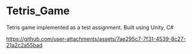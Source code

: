 # Tetris_Game
 Tetris game implemented as a test assignment. Built using Unity, C#


https://github.com/user-attachments/assets/7ae295c7-7f31-4539-8c27-21a2c2a55bad

